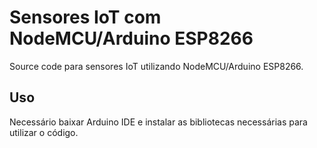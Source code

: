 # Sensores IoT com NodeMCU/Arduino ESP8266

Source code para sensores IoT utilizando NodeMCU/Arduino ESP8266.

## Uso

Necessário baixar Arduino IDE e instalar as bibliotecas necessárias para utilizar o código.
